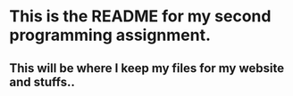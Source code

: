 # This is the README for my second programming assignment.
## This will be where I keep my files for my website and stuffs..
